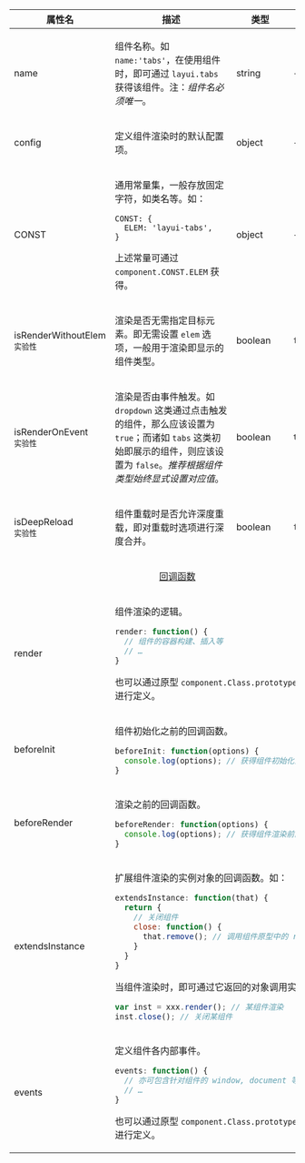 <table class="layui-table">
  <colgroup>
    <col width="150">
    <col>
    <col width="100">
    <col width="100">
  </colgroup>
  <thead>
    <tr>
      <th>属性名</th>
      <th>描述</th>
      <th>类型</th>
      <th>默认值</th>
    </tr>
  </thead>
  <tbody>
    <tr>
<td>name</td>
<td>

组件名称。如 `name:'tabs'`，在使用组件时，即可通过 `layui.tabs` 获得该组件。注：*组件名必须唯一*。

</td>
<td>string</td>
<td>-</td>
    </tr>
    <tr>
<td>config</td>
<td>

定义组件渲染时的默认配置项。

</td>
<td>object</td>
<td>-</td>
    </tr>
    <tr>
<td>CONST</td>
<td>

通用常量集，一般存放固定字符，如类名等。如：

```
CONST: {
  ELEM: 'layui-tabs',
}
```

上述常量可通过 `component.CONST.ELEM` 获得。

</td>
<td>object</td>
<td>-</td>
    </tr>
    <tr>
<td>isRenderWithoutElem <br><sup>实验性</sup></td>
<td>

渲染是否无需指定目标元素。即无需设置 `elem` 选项，一般用于渲染即显示的组件类型。

</td>
<td>boolean</td>
<td>

`false`

</td>
    </tr>
    <tr>
<td>isRenderOnEvent <br><sup>实验性</sup></td>
<td>

渲染是否由事件触发。如 `dropdown` 这类通过点击触发的组件，那么应该设置为 `true`；而诸如 `tabs` 这类初始即展示的组件，则应该设置为 `false`。*推荐根据组件类型始终显式设置对应值*。

</td>
<td>boolean</td>
<td>

`true`

</td>
    </tr>
    <tr>
<td>isDeepReload <br><sup>实验性</sup></td>
<td>

组件重载时是否允许深度重载，即对重载时选项进行深度合并。

</td>
<td>boolean</td>
<td>

`false`

</td>
    </tr>
    <tr>
<td colspan="4" style="text-align: center">

<div id="options.callback" lay-pid="options" class="ws-anchor">

[回调函数](#options.callback)

</div>

</td>
    </tr>
    <tr>
<td>render</td>
<td colspan="3">

组件渲染的逻辑。

```js
render: function() {
  // 组件的容器构建、插入等
  // …
}
```

也可以通过原型 `component.Class.prototype.render` 进行定义。

</td>
    </tr>
    <tr>
<td>beforeInit</td>
<td colspan="3">

组件初始化之前的回调函数。

```js
beforeInit: function(options) {
  console.log(options); // 获得组件初始化前的配置项
}
```

</td>
    </tr>
    <tr>
<td>beforeRender</td>
<td colspan="3">

渲染之前的回调函数。

```js
beforeRender: function(options) {
  console.log(options); // 获得组件渲染前的配置项
}
```

</td>
    </tr>
    <tr>
<td>extendsInstance</td>
<td colspan="3">

扩展组件渲染的实例对象的回调函数。如：

```js
extendsInstance: function(that) {
  return {
    // 关闭组件
    close: function() {
      that.remove(); // 调用组件原型中的 remove 方法
    }
  }
}
```

当组件渲染时，即可通过它返回的对象调用实例方法：

```js
var inst = xxx.render(); // 某组件渲染
inst.close(); // 关闭某组件
```

</td>
    </tr>
    <tr>
<td>events</td>
<td colspan="3">

定义组件各内部事件。

```js
events: function() {
  // 亦可包含针对组件的 window, document 等全局事件
  // …
}
```

也可以通过原型 `component.Class.prototype.events` 进行定义。

</td>
    </tr>
  </tbody>
</table>
